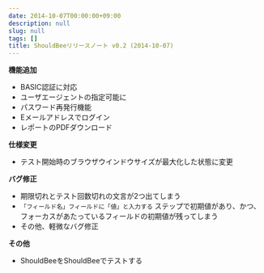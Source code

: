 ```yaml
---
date: 2014-10-07T00:00:00+09:00
description: null
slug: null
tags: []
title: ShouldBeeリリースノート v0.2 (2014-10-07)
---
```


__機能追加__

* BASIC認証に対応
* ユーザエージェントの指定可能に
* パスワード再発行機能
* Eメールアドレスでログイン
* レポートのPDFダウンロード

__仕様変更__

* テスト開始時のブラウザウインドウサイズが最大化した状態に変更

__バグ修正__

* 期限切れとテスト回数切れの文言が2つ出てしまう
* `「フィールド名」フィールドに「値」と入力する` ステップで初期値があり、かつ、フォーカスがあたっているフィールドの初期値が残ってしまう
* その他、軽微なバグ修正

__その他__

* ShouldBeeをShouldBeeでテストする
